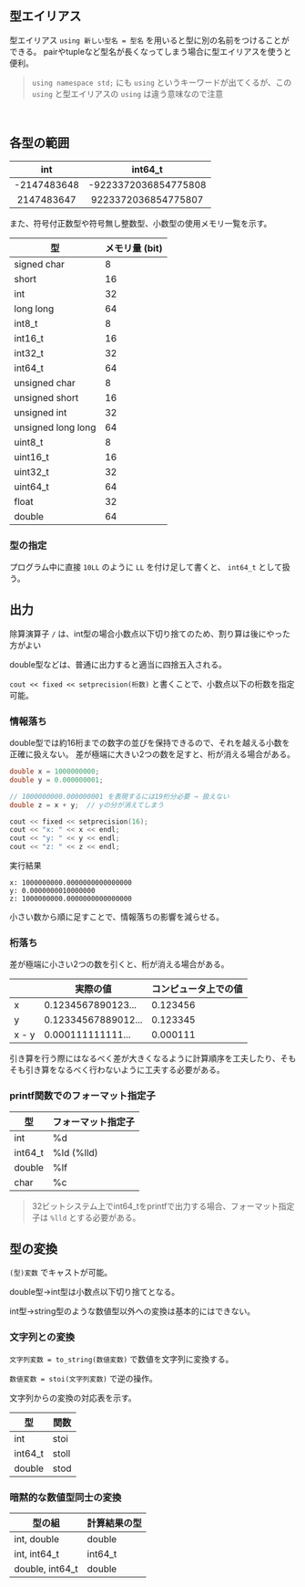 ## 型エイリアス
型エイリアス `using 新しい型名 = 型名` を用いると型に別の名前をつけることができる。 pairやtupleなど型名が長くなってしまう場合に型エイリアスを使うと便利。
> `using namespace std;` にも `using` というキーワードが出てくるが、この `using` と型エイリアスの `using` は違う意味なので注意
<br>


## 各型の範囲
<table>
    <thead>
        <tr>
            <th style="text-align: center;"> int </th> <th style="text-align: center;"> int64_t </th>
        </tr>
    </thead>
    <tr>
        <td style="text-align: center;"> -2147483648 </td> <td style="text-align: center;"> -9223372036854775808 </td>
    </tr>
    <tr>
        <td style="text-align: center;"> 2147483647 </td> <td style="text-align: center;"> 9223372036854775807 </td>
    </tr>
</table>

また、符号付正数型や符号無し整数型、小数型の使用メモリ一覧を示す。
<table>
    <thead>
        <tr>
            <th> 型 </th> <th> メモリ量 (bit) </th>
        </tr>
    </thead>
    <tr>
        <td> signed char </td> <td> 8 </td>
    </tr>
    <tr>
        <td> short </td> <td> 16  </td>
    </tr>
    <tr>
        <td> int </td> <td> 32 </td>
    </tr>
    <tr>
        <td> long long </td> <td> 64 </td>
    </tr>
    <tr>
        <td> int8_t </td> <td> 8 </td>
    </tr>
    <tr>
        <td> int16_t </td> <td> 16 </td>
    </tr>
    <tr>
        <td> int32_t </td> <td> 32 </td>
    </tr>
    <tr>
        <td> int64_t </td> <td> 64 </td>
    </tr>
    <tr>
        <td> unsigned char </td> <td> 8 </td>
    </tr>
    <tr>
        <td> unsigned short </td> <td> 16 </td>
    </tr>
    <tr>
        <td> unsigned int </td> <td> 32 </td>
    </tr>
    <tr>
        <td> unsigned long long </td> <td> 64 </td>
    </tr>
    <tr>
        <td> uint8_t </td> <td> 8 </td>
    </tr>
    <tr>
        <td> uint16_t </td> <td> 16 </td>
    </tr>
    <tr>
        <td> uint32_t </td> <td> 32 </td>
    </tr>
    <tr>
        <td> uint64_t </td> <td> 64 </td>
    </tr>
    <tr>
        <td> float </td> <td> 32 </td>
    </tr>
    <tr>
        <td> double </td> <td> 64 </td>
    </tr>
</table>


### 型の指定
プログラム中に直接 `10LL` のように `LL` を付け足して書くと、 `int64_t` として扱う。

## 出力
除算演算子 `/` は、int型の場合小数点以下切り捨てのため、割り算は後にやった方がよい
<br>

double型などは、普通に出力すると適当に四捨五入される。
<br>

 `cout << fixed << setprecision(桁数)` と書くことで、小数点以下の桁数を指定可能。
<br>

### 情報落ち
double型では約16桁までの数字の並びを保持できるので、それを越える小数を正確に扱えない。
差が極端に大きい2つの数を足すと、桁が消える場合がある。
```c++
double x = 1000000000;
double y = 0.000000001;

// 1000000000.000000001 を表現するには19桁分必要 → 扱えない
double z = x + y;  // yの分が消えてしまう

cout << fixed << setprecision(16);
cout << "x: " << x << endl;
cout << "y: " << y << endl;
cout << "z: " << z << endl;
```
実行結果
```
x: 1000000000.0000000000000000
y: 0.0000000010000000
z: 1000000000.0000000000000000
```
小さい数から順に足すことで、情報落ちの影響を減らせる。

### 桁落ち
差が極端に小さい2つの数を引くと、桁が消える場合がある。
<table>
    <thead>
        <tr>
            <th></th> <th style="text-align: center;"> 実際の値 </th> <th style="text-align: center;"> コンピュータ上での値 </th>
        </tr>
    </thead>
    <tr>
        <td> x </td> <td> 0.1234567890123... </td> <td> 0.123456 </td>
    </tr>
    <tr>
        <td> y </td> <td> 0.12334567889012... </td> <td> 0.123345 </td>
    </tr>
    <tr>
        <td> x - y </td> <td> 0.000111111111... </td> <td> 0.000111 </td>
    </tr>
</table>

引き算を行う際にはなるべく差が大きくなるように計算順序を工夫したり、そもそも引き算をなるべく行わないように工夫する必要がある。

### printf関数でのフォーマット指定子
<table>
    <thead>
        <tr>
            <th> 型 </th> <th> フォーマット指定子 </th>
        </tr>
    </thead>
    <tr>
        <td> int </td> <td> %d </td>
    </tr>
    <tr>
        <td> int64_t </td> <td> %ld (%lld)  </td>
    </tr>
    <tr>
        <td> double </td> <td> %lf </td>
    </tr>
    <tr>
        <td> char </td> <td> %c </td>
    </tr>
</table>

> 32ビットシステム上でint64_tをprintfで出力する場合、フォーマット指定子は `%lld` とする必要がある。

## 型の変換
 `(型)変数` でキャストが可能。
<br>

double型→int型は小数点以下切り捨てとなる。
<br>

int型→string型のような数値型以外への変換は基本的にはできない。
### 文字列との変換
 `文字列変数 = to_string(数値変数)` で数値を文字列に変換する。
<br>

 `数値変数 = stoi(文字列変数)` で逆の操作。
<br>

文字列からの変換の対応表を示す。
<table>
    <thead>
        <tr>
            <th> 型 </th> <th> 関数 </th>
        </tr>
    </thead>
    <tr>
        <td> int </td> <td> stoi </td>
    </tr>
    <tr>
        <td> int64_t </td> <td> stoll  </td>
    </tr>
    <tr>
        <td> double </td> <td> stod </td>
    </tr>
</table>

### 暗黙的な数値型同士の変換
<table>
    <thead>
        <tr>
            <th style="text-align: center;"> 型の組 </th> <th style="text-align: center;"> 計算結果の型 </th>
        </tr>
    </thead>
    <tr>
        <td> int, double </td> <td> double </td>
    </tr>
    <tr>
        <td> int, int64_t </td> <td> int64_t </td>
    </tr>
    <tr>
        <td> double, int64_t </td> <td> double </td>
    </tr>
</table>